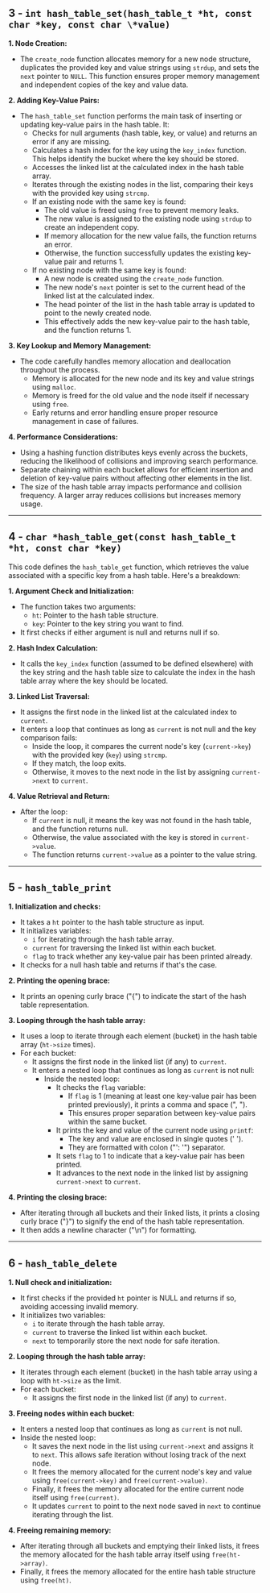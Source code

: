 ## 3 - `int hash_table_set(hash_table_t *ht, const char *key, const char \*value)`

**1. Node Creation:**
- The `create_node` function allocates memory for a new node structure, duplicates the provided key and value strings using `strdup`, and sets the `next` pointer to `NULL`. This function ensures proper memory management and independent copies of the key and value data.

**2. Adding Key-Value Pairs:**
- The `hash_table_set` function performs the main task of inserting or updating key-value pairs in the hash table. It:
  - Checks for null arguments (hash table, key, or value) and returns an error if any are missing.
  - Calculates a hash index for the key using the `key_index` function. This helps identify the bucket where the key should be stored.
  - Accesses the linked list at the calculated index in the hash table array.
  - Iterates through the existing nodes in the list, comparing their keys with the provided key using `strcmp`.
  - If an existing node with the same key is found:
    - The old value is freed using `free` to prevent memory leaks.
    - The new value is assigned to the existing node using `strdup` to create an independent copy.
    - If memory allocation for the new value fails, the function returns an error.
    - Otherwise, the function successfully updates the existing key-value pair and returns 1.
  - If no existing node with the same key is found:
    - A new node is created using the `create_node` function.
    - The new node's `next` pointer is set to the current head of the linked list at the calculated index.
    - The head pointer of the list in the hash table array is updated to point to the newly created node.
    - This effectively adds the new key-value pair to the hash table, and the function returns 1.

**3. Key Lookup and Memory Management:**
- The code carefully handles memory allocation and deallocation throughout the process.
  - Memory is allocated for the new node and its key and value strings using `malloc`.
  - Memory is freed for the old value and the node itself if necessary using `free`.
  - Early returns and error handling ensure proper resource management in case of failures.

**4. Performance Considerations:**
- Using a hashing function distributes keys evenly across the buckets, reducing the likelihood of collisions and improving search performance.
- Separate chaining within each bucket allows for efficient insertion and deletion of key-value pairs without affecting other elements in the list.
- The size of the hash table array impacts performance and collision frequency. A larger array reduces collisions but increases memory usage.
-----------------------------------------------
## 4 - `char *hash_table_get(const hash_table_t *ht, const char *key)`

This code defines the `hash_table_get` function, which retrieves the value associated with a specific key from a hash table. Here's a breakdown:

**1. Argument Check and Initialization:**
- The function takes two arguments:
    - `ht`: Pointer to the hash table structure.
    - `key`: Pointer to the key string you want to find.
- It first checks if either argument is null and returns null if so.

**2. Hash Index Calculation:**
- It calls the `key_index` function (assumed to be defined elsewhere) with the key string and the hash table size to calculate the index in the hash table array where the key should be located.

**3. Linked List Traversal:**
- It assigns the first node in the linked list at the calculated index to `current`.
- It enters a loop that continues as long as `current` is not null and the key comparison fails:
    - Inside the loop, it compares the current node's key (`current->key`) with the provided key (`key`) using `strcmp`.
    - If they match, the loop exits.
    - Otherwise, it moves to the next node in the list by assigning `current->next` to `current`.

**4. Value Retrieval and Return:**
- After the loop:
    - If `current` is null, it means the key was not found in the hash table, and the function returns null.
    - Otherwise, the value associated with the key is stored in `current->value`.
    - The function returns `current->value` as a pointer to the value string.

-------------------------------------------------------------------------
## 5 -  `hash_table_print` 

**1. Initialization and checks:**
* It takes a `ht` pointer to the hash table structure as input.
* It initializes variables:
    * `i` for iterating through the hash table array.
    * `current` for traversing the linked list within each bucket.
    * `flag` to track whether any key-value pair has been printed already.
* It checks for a null hash table and returns if that's the case.

**2. Printing the opening brace:**
* It prints an opening curly brace ("{") to indicate the start of the hash table representation.

**3. Looping through the hash table array:**
* It uses a loop to iterate through each element (bucket) in the hash table array (`ht->size` times).
* For each bucket:
    * It assigns the first node in the linked list (if any) to `current`.
    * It enters a nested loop that continues as long as `current` is not null:
        * Inside the nested loop:
            * It checks the `flag` variable:
                * If `flag` is 1 (meaning at least one key-value pair has been printed previously), it prints a comma and space (", ").
                * This ensures proper separation between key-value pairs within the same bucket.
            * It prints the key and value of the current node using `printf`:
                * The key and value are enclosed in single quotes (' ').
                * They are formatted with colon ("': '") separator.
            * It sets `flag` to 1 to indicate that a key-value pair has been printed.
            * It advances to the next node in the linked list by assigning `current->next` to `current`.

**4. Printing the closing brace:**
* After iterating through all buckets and their linked lists, it prints a closing curly brace ("}") to signify the end of the hash table representation.
* It then adds a newline character ("\n") for formatting.

----------------
## 6 -  `hash_table_delete` 
**1. Null check and initialization:**

* It first checks if the provided `ht` pointer is NULL and returns if so, avoiding accessing invalid memory.
* It initializes two variables:
    * `i` to iterate through the hash table array.
    * `current` to traverse the linked list within each bucket.
    * `next` to temporarily store the next node for safe iteration.

**2. Looping through the hash table array:**

* It iterates through each element (bucket) in the hash table array using a loop with `ht->size` as the limit.
* For each bucket:
    * It assigns the first node in the linked list (if any) to `current`.

**3. Freeing nodes within each bucket:**

* It enters a nested loop that continues as long as `current` is not null.
* Inside the nested loop:
    * It saves the next node in the list using `current->next` and assigns it to `next`. This allows safe iteration without losing track of the next node.
    * It frees the memory allocated for the current node's key and value using `free(current->key)` and `free(current->value)`.
    * Finally, it frees the memory allocated for the entire current node itself using `free(current)`.
    * It updates `current` to point to the next node saved in `next` to continue iterating through the list.

**4. Freeing remaining memory:**

* After iterating through all buckets and emptying their linked lists, it frees the memory allocated for the hash table array itself using `free(ht->array)`.
* Finally, it frees the memory allocated for the entire hash table structure using `free(ht)`.
